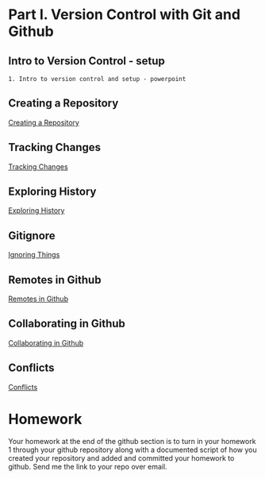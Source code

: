 # Part I. Version Control with Git and Github

## Intro to Version Control - setup

	1. Intro to version control and setup - powerpoint

## Creating a Repository

[Creating a Repository](http://swcarpentry.github.io/git-novice/03-create/index.html)

## Tracking Changes

[Tracking Changes](http://swcarpentry.github.io/git-novice/04-changes/index.html)

## Exploring History

[Exploring History](http://swcarpentry.github.io/git-novice/05-history/index.html)

## Gitignore

[Ignoring Things](https://swcarpentry.github.io/git-novice/06-ignore/index.html)  

## Remotes in Github
 
[Remotes in Github](https://swcarpentry.github.io/git-novice/07-github/index.html)
 
## Collaborating in Github

[Collaborating in Github](https://swcarpentry.github.io/git-novice/08-collab/index.html) 	
 
## Conflicts 
	
[Conflicts](https://swcarpentry.github.io/git-novice/09-conflict/index.html)


# Homework 
Your homework at the end of the github section is to turn in your homework 1 through your github repository along with a documented script of how you created your repository and added and committed your homework to github.  Send me the link to your repo over email.
 

  
